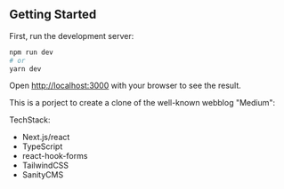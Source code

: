 ## Getting Started

First, run the development server:

```bash
npm run dev
# or
yarn dev
```

Open [http://localhost:3000](http://localhost:3000) with your browser to see the result.

This is a porject to create a clone of the well-known webblog "Medium":

TechStack:

-   Next.js/react
-   TypeScript
-   react-hook-forms
-   TailwindCSS
-   SanityCMS

